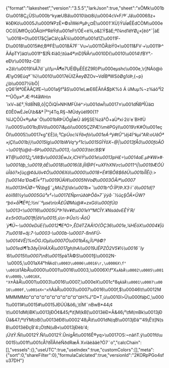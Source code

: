 {"format":"lakesheet","version":"3.5.5","larkJson":true,"sheet":"xÕMk\u001bG\u0018Ç¿ÙS\u000b^kyæUBâ\u0010\b¤8i¡\u0004cV«­F/®´Jâ\u0006ßz+¥ôÐKò\u0005J\u000f¥PzË×©sÌWèì®µÞ¿¤È\u0001'XÙ}ÝùÍøÉËdCÒM\u000eOC((ÙMfÓçûÓÅ¤HºRèÝd\u001eF!/ÓÉ<é¾,o&]¦Ý$âE;ºî¼nd1ëYØ¿«[ëô*¯|àE´\u0018×O\u0017åÇ|øCä!çã­Å¼\u000f\u001d1Z\u0011F­D\u0018\u0015#d;B®FÈ\u0018Á7F¨Vu+\u0011ÖÅ\bÝ0«\u0011&FV·+\u0011Þ^ÄÁpTY]á¤\u001f^$]Ñ.¢iã0;\tûa4ª\nD]ÑÂr\u0010D{\u0010\u0014\fBY°.­eÐ\r\u0019z-Cß!×2ä\r\u0019¼Á7d¨µ\fµ=Ã¶e7UË@µËÉ£Z9R}P\u000eµshc\u000e,\r]NÁö@òÆ\\yO9Eúqª¯¾}\u0010\u0017éÙlZÄeyØZOv~VdÍBªWSõØg1óÞ,{~p}¿\b\u0007½ïbÖ|çQ6'Í¢ª0ËÀÃÇîfE~\u001a§f³åS\u001eLæE6ÉÃñÁ$þK%õ Á üMuµ%¬z¾áõ³Ì2*^ÛÖµ»º.Æ·®I4åWn\n´ìxV~ä£²,Ýd8ÎNB,õ|ÇÖiQÍ»NÞìMFÙìé^>\u001dwÎ\u0017±\u001dÑBªÎÙä¤£0Ê0wÈJeÙ\b&&ª Ï³^j4Tq.R§¬MÙdyüéI90{1?¾îJÇÕÛ«®µAø¨Ò\u001bRÞÙÔgÎæÙ â9§SE¾zã²Ô+aÙªxí·2ò'e´BHfÙ ï\u0005\u001b¡BVö\u0007i&µõí\u0005ÇZPÆ½mêPGýI\u0019\rK#Ó\u001eçÖI\u0005¦\u0017«g\"£È]*ò,³CpÚoc¼Ýâ«fóí\u001eÁ·ºý#tÛ\"\\ëj4Í^kµì\"AR:oUãÓª×jÇl\u001b}}\u0015Ig\u001bWVq^y²1c\u0015GÌÝõX¬@|\u0013fÅ0\u000fóÃÓ¬\u001fú@ã¬6Þ\u0002\u0013,-\u0003\tér¦8$!¥¥T@\u0012¿°JW$v\u0003É_wJx¸iCHiÝ\u001e\u0013pH£÷\u0014aE.µÞ¥W»#·\u0001âþ,;\u0019¸âÈ\u0018\u0016{8.jÏI@P{+uXFhXN\rc\u0011^ì|\u0019ÆÓÙùÎãõ?»[ùç@¢ãJõv¢­Ó\u0006Xö\u0000\u0018+É#1BÕ8$6ðÜ\u001bÎÏÊí}:>[\u0014a'ÐaÆÎ«³T\u0019ÙÁI¢\u0005NVoØ\u0003ÓÃiª\u0007h\u0013HÜØ÷³Ñ\bg§¨¿MóZ\f/dx\u001b×¯\u001b^Õ:ÏP}Þ.X3·ï¨ö\u001d]?èòïßß½y\u0005Gû³x²_÷\u0017£ÑprrüðàÞÕå»7¯ÿýå·¯½üç§ÕÃ×ÛW?^þö×åÏ¶Ë®[;½ní¨ºµsé\n\rÄ£ÛØMú@#×zx­G­ô\u000fÚ¤\u0013<\u00116\u0005Ú°Þ?êv¥¢\u001eY°MCÎY.¥NsáâvEÊÝ´R/ë±5r00\u001ft|âV\u0015¸ú\n-ÞÛo½-ÅöÛ´ý¶Ü~·\u000eDúE{\u0012¶EªO>,ÊDëTZAÄ!O{ÖÇ36\u001e,¼HÉöX\u0004¥|û7\u0018+âj:7-\u0003-\u000b-\u0007-ßnñFÙ­\u0014VÊ]%nÓG.lOµì\u0007Ó\u001bÄs¿ÏUªâ©?\u001edI¶¹b3ðyÏ}HÁXÂ\u0017gh)hAi\u0019JËPZÒ2V5¥½\u0016¨ly´6I\u0015I\u0007\n8\u0015p*àTÀ©S\u0001§\u0002N- \u0005,\u001aX4°h`ÑÀ¢E\u0003\u0006\u0016\r,\u0006X\f°\u0018`1ÀbÅ\u0000\u0001\u0016\u0003,\u0006X\f°X`±ÀbÅ\u0002\u0005\u0016\u000b,\u0016X,°X`±ÀâÅ\u0001\u0003\u0016\u0007,\u000eX\u001c°8`qÀâÅ\u0001\u0007\u0016\u000f,\u001eX<°x`ñÀâÅ\u0003\u0007\u0016\u000f,$\u00046\t\u0012MMMMMM¤\"¤\"¤\"¤\"¤\"¤\"¤\"¤\"¤\"¤\"¤H%J\"D*T¸ù\u0010î>Û\u000fáþC¸\u0001\u0011#\u0015#\u0015JÐÚÚ&ô6¡¸\tÍM¨nBwB*44¡¢\t\u001dM(iBK\u0013jÐÓ¢&45¡ª\t]M(kB[\u0013êÐ×Â&46¡²\tM(mBk\u0013jÐÛâ&47¡º\tÝM(oB{\u0013êÐß\u0002'48¡Â\t\u001dN(qB\u0013jÐã\"'49¡Ê\t]N(sB\u0013êÐçB'4:¡Ò\tN(uB«\u0013jÐëb'4;¡Ú\tÝ.Ñí\u0012Ý.Ñí\u0012Ý.ÛnígÅt\u0016Ê®yq>\u0017OS:~nãñT.ÿ\u001fõ\u0015\u001f\u001cÅ?ðÎÏÂñéÑðdRæÂ Xvíäèââè?Ó7¨o","calcChain":[],"vessels":{},"useUTC":true,"useIndex":true,"customColors":[],"meta":{"sort":0,"shareFilter":0},"formulaCalclated":true,"versionId":"2KORpPGo4sfu37DH"}